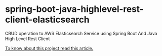 # spring-boot-java-highlevel-rest-client-elasticsearch
CRUD operation to AWS Elasticsearch Service using Spring Boot And Java High Level Rest Client




[To know about this project read this article.](https://medium.com/@sourav.pati09/how-to-use-java-high-level-rest-client-with-spring-boot-to-talk-to-aws-elasticsearch-2b6106f2e2c)
